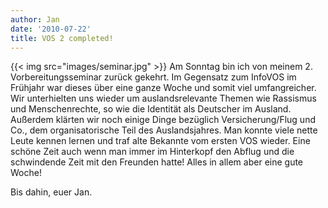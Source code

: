 ```yaml
---
author: Jan
date: '2010-07-22'
title: VOS 2 completed!
---
```


{{< img src="images/seminar.jpg" >}}
Am Sonntag bin ich von meinem 2. Vorbereitungsseminar zurück gekehrt. Im
Gegensatz zum InfoVOS im Frühjahr war dieses über eine ganze Woche und somit
viel umfangreicher. Wir unterhielten uns wieder um auslandsrelevante Themen wie
Rassismus und Menschenrechte, so wie die Identität als Deutscher im Ausland.
Außerdem klärten wir noch einige Dinge bezüglich Versicherung/Flug und Co.,
dem organisatorische Teil des Auslandsjahres. Man konnte viele nette Leute
kennen lernen und traf alte Bekannte vom ersten VOS wieder. Eine schöne Zeit
auch wenn man immer im Hinterkopf den Abflug und die schwindende Zeit mit den
Freunden hatte! Alles in allem aber eine gute Woche!

Bis dahin, euer Jan.
